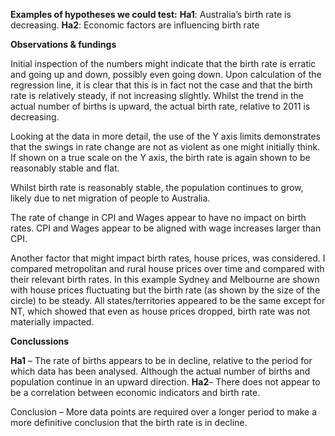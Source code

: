 **Examples of hypotheses we could test:**
**Ha1**: Australia’s birth rate is decreasing.
**Ha2**: Economic factors are  influencing birth rate

**Observations & fundings**

Initial inspection of the numbers might indicate that the birth rate is erratic and going up and down, possibly even going down. Upon calculation of the regression line, it is clear that this is in fact not the case and that the birth rate is relatively steady, if not increasing slightly. Whilst the trend in the actual number of births is upward, the actual birth rate, relative to 2011 is decreasing.

Looking at the data in more detail, the use of the Y axis limits demonstrates that the swings in rate change are not as violent as one might initially think. If shown on a true scale on the Y axis, the birth rate is again shown to be reasonably stable and flat.

Whilst birth rate is reasonably stable, the population continues to grow, likely due to net migration of people to Australia.

The rate of change in CPI and Wages appear to have no impact on birth rates. CPI and Wages appear to be aligned with wage increases larger than CPI.

Another factor that might impact birth rates, house prices, was considered. I compared metropolitan and rural house prices over time and compared with their relevant birth rates. In this example Sydney and Melbourne are shown with house prices fluctuating but the birth rate (as shown by the size of the circle) to be steady. All states/territories appeared to be the same except for NT, which showed that even as house prices dropped, birth rate was not materially impacted.

**Conclussions**

**Ha1** – The rate of births appears to be in decline, relative to the period for which data has been analysed. Although the actual number of births and population continue in an upward direction.
**Ha2**– There does not appear to be a correlation between economic indicators and birth rate.

Conclusion – More data points are required over a longer period to make a more definitive conclusion that the birth rate is in decline.





